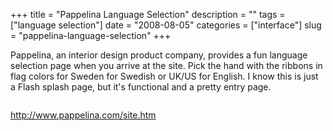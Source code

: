 +++
title = "Pappelina Language Selection"
description = ""
tags = ["language selection"]
date = "2008-08-05"
categories = ["interface"]
slug = "pappelina-language-selection"
+++


<p>Pappelina, an interior design product company, provides a fun language selection page when you arrive at the site. Pick the hand with the ribbons in flag colors for Sweden for Swedish or UK/US for English. I know this is just a Flash splash page, but it's functional and a pretty entry page.</p>
<div id="screens-full" class="clear"><div class="fullimg clear"><a href="/media/interface/pappelina-language-selection-1.png" class="group" rel="group" title="1. "><img src="/media/interface/pappelina-language-selection-1.png" alt="" class="img-responsive"></a></div></div>        
<p><a href="http://www.pappelina.com/site.htm">http://www.pappelina.com/site.htm</a></p>

